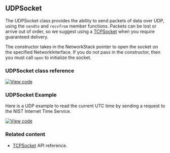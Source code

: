 ## UDPSocket

The UDPSocket class provides the ability to send packets of data over UDP, using the `sendto` and `recvfrom` member functions. Packets can be lost or arrive out of order, so we suggest using a [TCPSocket](/docs/v5.7/reference/tcpsocket.html) when you require guaranteed delivery.

The constructor takes in the NetworkStack pointer to open the socket on the specified NetworkInterface. If you do not pass in the constructor, then you must call `open` to initialize the socket.

### UDPSocket class reference

[![View code](https://www.mbed.com/embed/?type=library)](http://os-doc-builder.test.mbed.com/docs/v5.7/mbed-os-api-doxy/class_u_d_p_socket.html)

### UDPSocket Example

Here is a UDP example to read the current UTC time by sending a request to the NIST Internet Time Service.

[![View code](https://www.mbed.com/embed/?url=https://os.mbed.com/teams/mbed_example/code/mbed-os-example-udp-sockets)](https://os.mbed.com/teams/mbed_example/code/mbed-os-example-udp-sockets/file/cf516d904427/main.cpp)

### Related content

- [TCPSocket](/docs/v5.7/reference/tcpsocket.html) API reference.
